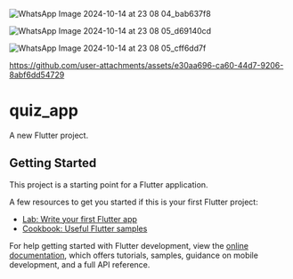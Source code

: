 ![WhatsApp Image 2024-10-14 at 23 08 04_bab637f8](https://github.com/user-attachments/assets/3c1d6185-44b4-475f-8354-09b9af589833)

![WhatsApp Image 2024-10-14 at 23 08 05_d69140cd](https://github.com/user-attachments/assets/67513a81-ccd1-4705-beef-163dc23520a3)

![WhatsApp Image 2024-10-14 at 23 08 05_cff6dd7f](https://github.com/user-attachments/assets/5085b9b5-48f1-41e5-b1da-c4b314b0be6f)

https://github.com/user-attachments/assets/e30aa696-ca60-44d7-9206-8abf6dd54729



# quiz_app

A new Flutter project.

## Getting Started

This project is a starting point for a Flutter application.

A few resources to get you started if this is your first Flutter project:

- [Lab: Write your first Flutter app](https://docs.flutter.dev/get-started/codelab)
- [Cookbook: Useful Flutter samples](https://docs.flutter.dev/cookbook)

For help getting started with Flutter development, view the
[online documentation](https://docs.flutter.dev/), which offers tutorials,
samples, guidance on mobile development, and a full API reference.
